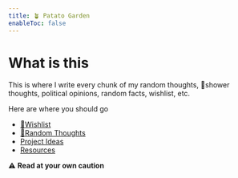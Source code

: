 ```yaml
---
title: 🪴 Patato Garden
enableToc: false
---
```


# What is this
This is where I write every chunk of my random thoughts, 🚿shower thoughts, political opinions, random facts, wishlist, etc. 

Here are where you should go
- [🛒Wishlist ](wishlist)
- [🚿Random Thoughts ](/tags/thoughts)
- [Project Ideas](https://patato.notion.site/Ideas-878b1d7052d5495ebc74c3d0be4c19d0)
- [Resources](https://patato.notion.site/Resources-b79475d380e24c65b69d75e0f7a10090)

⚠️ **Read at your own caution**
